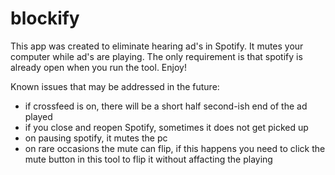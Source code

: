 # blockify

This app was created to eliminate hearing ad's in Spotify.
It mutes your computer while ad's are playing.
The only requirement is that spotify is already open when you run the tool.
Enjoy!


Known issues that may be addressed in the future:
 - if crossfeed is on, there will be a short half second-ish end of the ad played
 - if you close and reopen Spotify, sometimes it does not get picked up
 - on pausing spotify, it mutes the pc
 - on rare occasions the mute can flip, if this happens you need to click the mute button in this tool to flip it without affacting the playing
 
